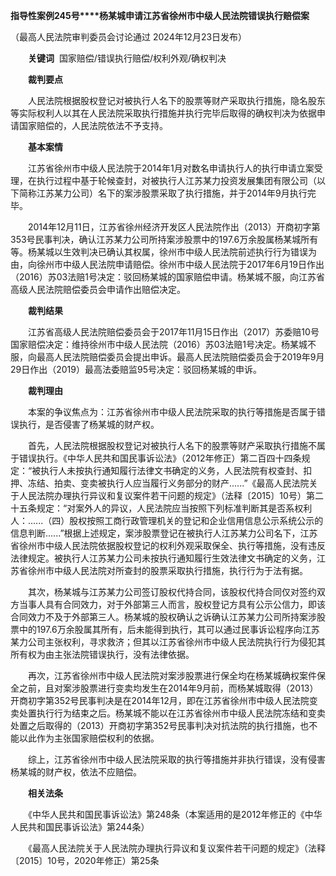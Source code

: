 **指导性案例245号****杨某城申请江苏省徐州市中级人民法院错误执行赔偿案**

（最高人民法院审判委员会讨论通过 2024年12月23日发布）

　　**关键词**  国家赔偿/错误执行赔偿/权利外观/确权判决

　　**裁判要点**

　　人民法院根据股权登记对被执行人名下的股票等财产采取执行措施，隐名股东等实际权利人以其在人民法院采取执行措施并执行完毕后取得的确权判决为依据申请国家赔偿的，人民法院依法不予支持。

　　**基本案情**

　　江苏省徐州市中级人民法院于2014年1月对数名申请执行人的执行申请立案受理，在执行过程中基于轮候查封，对被执行人江苏某力投资发展集团有限公司（以下简称江苏某力公司）名下的案涉股票采取了执行措施，并于2014年9月执行完毕。

　　2014年12月11日，江苏省徐州经济开发区人民法院作出（2013）开商初字第353号民事判决，确认江苏某力公司所持案涉股票中的197.6万余股属杨某城所有等。杨某城以生效判决已确认其权属，徐州市中级人民法院前述执行行为错误为由，向徐州市中级人民法院申请赔偿。徐州市中级人民法院于2017年6月19日作出（2016）苏03法赔1号决定：驳回杨某城的国家赔偿申请。杨某城不服，向江苏省高级人民法院赔偿委员会申请作出赔偿决定。

　　**裁判结果**

　　江苏省高级人民法院赔偿委员会于2017年11月15日作出（2017）苏委赔10号国家赔偿决定：维持徐州市中级人民法院（2016）苏03法赔1号决定。杨某城不服，向最高人民法院赔偿委员会提出申诉。最高人民法院赔偿委员会于2019年9月29日作出（2019）最高法委赔监95号决定：驳回杨某城的申诉。

　　**裁判理由**

　　本案的争议焦点为：江苏省徐州市中级人民法院采取的执行等措施是否属于错误执行，是否侵害了杨某城的财产权。

　　首先，人民法院根据股权登记对被执行人名下的股票等财产采取执行措施不属于错误执行。《中华人民共和国民事诉讼法》（2012年修正）第二百四十四条规定：“被执行人未按执行通知履行法律文书确定的义务，人民法院有权查封、扣押、冻结、拍卖、变卖被执行人应当履行义务部分的财产......”《最高人民法院关于人民法院办理执行异议和复议案件若干问题的规定》（法释〔2015〕10号）第二十五条规定：“对案外人的异议，人民法院应当按照下列标准判断其是否系权利人：......（四）股权按照工商行政管理机关的登记和企业信用信息公示系统公示的信息判断......”根据上述规定，案涉股票登记在被执行人江苏某力公司名下，江苏省徐州市中级人民法院依据股权登记的权利外观采取保全、执行等措施，没有违反法律规定。被执行人江苏某力公司未按执行通知履行生效法律文书确定的义务，江苏省徐州市中级人民法院对所查封的股票采取执行措施，执行行为于法有据。

　　其次，杨某城与江苏某力公司签订股权代持合同，该股权代持合同仅对签约双方当事人具有合同效力，对于外部第三人而言，股权登记方具有公示公信力，即该合同效力不及于外部第三人。杨某城的股权确认之诉确认江苏某力公司所持案涉股票中的197.6万余股属其所有，后未能得到执行，其可以通过民事诉讼程序向江苏某力公司主张权利，寻求救济；但其以江苏省徐州市中级人民法院执行行为侵犯其所有权为由主张法院错误执行，没有法律依据。

　　再次，江苏省徐州市中级人民法院对案涉股票进行保全均在杨某城确权案件保全之前，且对案涉股票进行变卖均发生在2014年9月前，而杨某城取得（2013）开商初字第352号民事判决是在2014年12月，即在江苏省徐州市中级人民法院变卖处置执行行为结束之后。杨某城不能以在江苏省徐州市中级人民法院冻结和变卖处置之后取得的（2013）开商初字第352号民事判决对抗法院的执行措施，也不能以此作为主张国家赔偿权利的依据。

　　综上，江苏省徐州市中级人民法院采取的执行等措施并非执行错误，没有侵害杨某城的财产权，依法不应赔偿。

　　**相关法条**

　　《中华人民共和国民事诉讼法》第248条（本案适用的是2012年修正的《中华人民共和国民事诉讼法》第244条）

　　《最高人民法院关于人民法院办理执行异议和复议案件若干问题的规定》（法释〔2015〕10号，2020年修正）第25条
